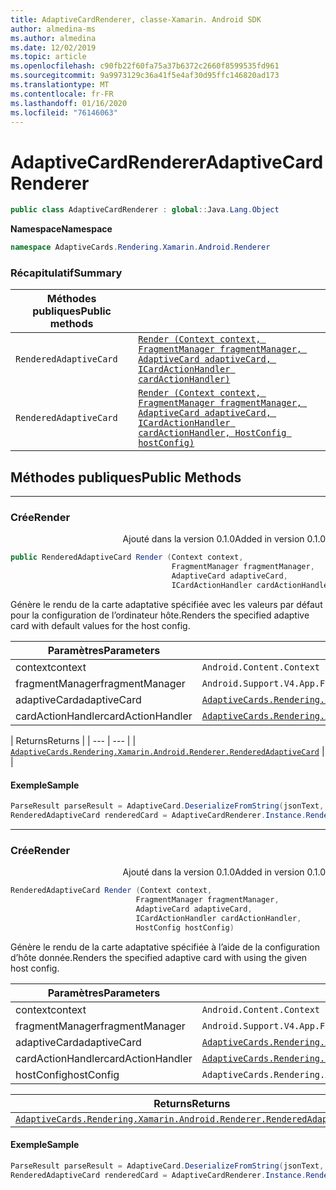 ```yaml
---
title: AdaptiveCardRenderer, classe-Xamarin. Android SDK
author: almedina-ms
ms.author: almedina
ms.date: 12/02/2019
ms.topic: article
ms.openlocfilehash: c90fb22f60fa75a37b6372c2660f8599535fd961
ms.sourcegitcommit: 9a9973129c36a41f5e4af30d95ffc146820ad173
ms.translationtype: MT
ms.contentlocale: fr-FR
ms.lasthandoff: 01/16/2020
ms.locfileid: "76146063"
---
```

# <a name="adaptivecardrenderer"></a><span data-ttu-id="fc3a3-102">AdaptiveCardRenderer</span><span class="sxs-lookup"><span data-stu-id="fc3a3-102">AdaptiveCardRenderer</span></span>

```csharp
public class AdaptiveCardRenderer : global::Java.Lang.Object
```

<span data-ttu-id="fc3a3-103">**Namespace**</span><span class="sxs-lookup"><span data-stu-id="fc3a3-103">**Namespace**</span></span>
```csharp
namespace AdaptiveCards.Rendering.Xamarin.Android.Renderer
```

### <a name="summary"></a><span data-ttu-id="fc3a3-104">Récapitulatif</span><span class="sxs-lookup"><span data-stu-id="fc3a3-104">Summary</span></span>

| <span data-ttu-id="fc3a3-105">Méthodes publiques</span><span class="sxs-lookup"><span data-stu-id="fc3a3-105">Public methods</span></span> | |
| --- | ---- |
| ```RenderedAdaptiveCard``` | [```Render (Context context, FragmentManager fragmentManager, AdaptiveCard adaptiveCard, ICardActionHandler cardActionHandler)```](#render0) |
| ```RenderedAdaptiveCard``` | [```Render (Context context, FragmentManager fragmentManager, AdaptiveCard adaptiveCard, ICardActionHandler cardActionHandler, HostConfig hostConfig)```](#render1) |

## <a name="public-methods"></a><span data-ttu-id="fc3a3-106">Méthodes publiques</span><span class="sxs-lookup"><span data-stu-id="fc3a3-106">Public Methods</span></span>

---

### <a id="render0"></a><span data-ttu-id="fc3a3-107">Crée</span><span class="sxs-lookup"><span data-stu-id="fc3a3-107">Render</span></span>
<p style='text-align:right'><span data-ttu-id="fc3a3-108">Ajouté dans la version 0.1.0</span><span class="sxs-lookup"><span data-stu-id="fc3a3-108">Added in version 0.1.0</span></span></p>

```csharp
public RenderedAdaptiveCard Render (Context context, 
                                    FragmentManager fragmentManager, 
                                    AdaptiveCard adaptiveCard,
                                    ICardActionHandler cardActionHandler)
```

<span data-ttu-id="fc3a3-109">Génère le rendu de la carte adaptative spécifiée avec les valeurs par défaut pour la configuration de l’ordinateur hôte.</span><span class="sxs-lookup"><span data-stu-id="fc3a3-109">Renders the specified adaptive card with default values for the host config.</span></span>

| <span data-ttu-id="fc3a3-110">Paramètres</span><span class="sxs-lookup"><span data-stu-id="fc3a3-110">Parameters</span></span> | |
| --- | --- |
| <span data-ttu-id="fc3a3-111">context</span><span class="sxs-lookup"><span data-stu-id="fc3a3-111">context</span></span> | ```Android.Content.Context``` |
| <span data-ttu-id="fc3a3-112">fragmentManager</span><span class="sxs-lookup"><span data-stu-id="fc3a3-112">fragmentManager</span></span> | ```Android.Support.V4.App.FragmentManager``` |
| <span data-ttu-id="fc3a3-113">adaptiveCard</span><span class="sxs-lookup"><span data-stu-id="fc3a3-113">adaptiveCard</span></span> | [```AdaptiveCards.Rendering.Xamarin.Android.ObjectModel.AdaptiveCard```](adaptivecards-rendering-xamarin-android-objectmodel-adaptivecard.md) |
| <span data-ttu-id="fc3a3-114">cardActionHandler</span><span class="sxs-lookup"><span data-stu-id="fc3a3-114">cardActionHandler</span></span> | [```AdaptiveCards.Rendering.Xamarin.Android.Renderer.ActionHandler.ICardActionHandler```](adaptivecards-renderin-xamarin-android-renderer-actionhandler-icardactionhandler.md) |

| <span data-ttu-id="fc3a3-115">Returns</span><span class="sxs-lookup"><span data-stu-id="fc3a3-115">Returns</span></span> |
| --- | --- |
| [```AdaptiveCards.Rendering.Xamarin.Android.Renderer.RenderedAdaptiveCard```](adaptivecards-rendering-xamarin-android-renderer-renderedadaptivecard.md) | |

#### <a name="sample"></a><span data-ttu-id="fc3a3-116">Exemple</span><span class="sxs-lookup"><span data-stu-id="fc3a3-116">Sample</span></span>

```csharp
ParseResult parseResult = AdaptiveCard.DeserializeFromString(jsonText, AdaptiveCardRenderer.Version);
RenderedAdaptiveCard renderedCard = AdaptiveCardRenderer.Instance.Render(context, SupportFragmentManager, parseResult.AdaptiveCard, cardActionHandler);
```

---

### <a id="render1"></a><span data-ttu-id="fc3a3-117">Crée</span><span class="sxs-lookup"><span data-stu-id="fc3a3-117">Render</span></span>
<p style='text-align:right'><span data-ttu-id="fc3a3-118">Ajouté dans la version 0.1.0</span><span class="sxs-lookup"><span data-stu-id="fc3a3-118">Added in version 0.1.0</span></span></p>

```csharp
RenderedAdaptiveCard Render (Context context, 
                            FragmentManager fragmentManager, 
                            AdaptiveCard adaptiveCard, 
                            ICardActionHandler cardActionHandler, 
                            HostConfig hostConfig)
```

<span data-ttu-id="fc3a3-119">Génère le rendu de la carte adaptative spécifiée à l’aide de la configuration d’hôte donnée.</span><span class="sxs-lookup"><span data-stu-id="fc3a3-119">Renders the specified adaptive card with using the given host config.</span></span>

| <span data-ttu-id="fc3a3-120">Paramètres</span><span class="sxs-lookup"><span data-stu-id="fc3a3-120">Parameters</span></span> | |
| --- | --- |
| <span data-ttu-id="fc3a3-121">context</span><span class="sxs-lookup"><span data-stu-id="fc3a3-121">context</span></span> | ```Android.Content.Context``` |
| <span data-ttu-id="fc3a3-122">fragmentManager</span><span class="sxs-lookup"><span data-stu-id="fc3a3-122">fragmentManager</span></span> | ```Android.Support.V4.App.FragmentManager``` |
| <span data-ttu-id="fc3a3-123">adaptiveCard</span><span class="sxs-lookup"><span data-stu-id="fc3a3-123">adaptiveCard</span></span> | [```AdaptiveCards.Rendering.Xamarin.Android.ObjectModel.AdaptiveCard```](adaptivecards-rendering-xamarin-android-objectmodel-adaptivecard.md) |
| <span data-ttu-id="fc3a3-124">cardActionHandler</span><span class="sxs-lookup"><span data-stu-id="fc3a3-124">cardActionHandler</span></span> | [```AdaptiveCards.Rendering.Xamarin.Android.Renderer.ActionHandler.ICardActionHandler```](adaptivecards-renderin-xamarin-android-renderer-actionhandler-icardactionhandler.md) |
| <span data-ttu-id="fc3a3-125">hostConfig</span><span class="sxs-lookup"><span data-stu-id="fc3a3-125">hostConfig</span></span> | ```AdaptiveCards.Rendering.Xamarin.Android.ObjectModel.HostConfig``` |

| <span data-ttu-id="fc3a3-126">Returns</span><span class="sxs-lookup"><span data-stu-id="fc3a3-126">Returns</span></span> | |
| --- | --- |
| [```AdaptiveCards.Rendering.Xamarin.Android.Renderer.RenderedAdaptiveCard```](adaptivecards-rendering-xamarin-android-renderer-renderedadaptivecard.md) | |

#### <a name="sample"></a><span data-ttu-id="fc3a3-127">Exemple</span><span class="sxs-lookup"><span data-stu-id="fc3a3-127">Sample</span></span>

```csharp
ParseResult parseResult = AdaptiveCard.DeserializeFromString(jsonText, AdaptiveCardRenderer.Version);
RenderedAdaptiveCard renderedCard = AdaptiveCardRenderer.Instance.Render(context, SupportFragmentManager, parseResult.AdaptiveCard, cardActionHandler, hostConfig);
```